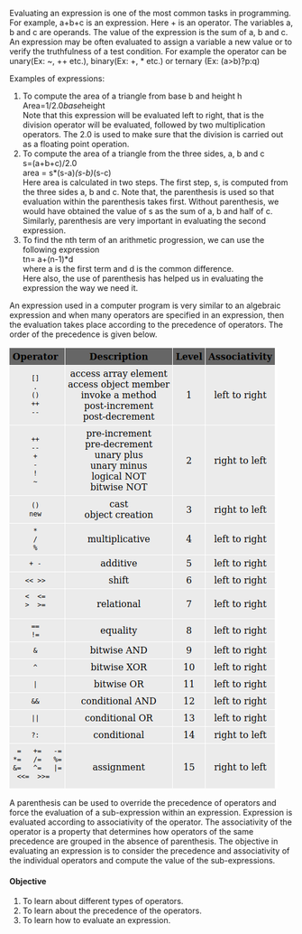 Evaluating an expression is one of the most common tasks in programming. For example, a+b+c is an expression. Here + is an operator. The variables a, b and c are operands. The value of the expression is the sum of a, b and c. An expression may be often evaluated to assign a variable a new value or to verify the truthfulness of a test condition. For example the operator can be unary(Ex: ~, ++ etc.), binary(Ex: +, * etc.) or ternary (Ex: (a>b)?p:q)  

Examples of expressions:

1.  To compute the area of a triangle from base b and height h  
    Area=1/2.0*base*height  
    Note that this expression will be evaluated left to right, that is the division operator will be evaluated, followed by two multiplication operators. The 2.0 is used to make sure that the division is carried out as a floating point operation.
2.  To compute the area of a triangle from the three sides, a, b and c  
    s=(a+b+c)/2.0  
    area = s*(s-a)*(s-b)*(s-c)  
    Here area is calculated in two steps. The first step, s, is computed from the three sides a, b and c. Note that, the parenthesis is used so that evaluation within the parenthesis takes first. Without parenthesis, we would have obtained the value of s as the sum of a, b and half of c. Similarly, parenthesis are very important in evaluating the second expression.
3.  To find the nth term of an arithmetic progression, we can use the following expression  
    tn= a+(n-1)*d  
    where a is the first term and d is the common difference.  
    Here also, the use of parenthesis has helped us in evaluating the expression the way we need it.  
    

An expression used in a computer program is very similar to an algebraic expression and when many operators are specified in an expression, then the evaluation takes place according to the precedence of operators. The order of the precedence is given below.

<img src="images/table.png">



A parenthesis can be used to override the precedence of operators and force the evaluation of a sub-expression within an expression. Expression is evaluated according to associativity of the operator. The associativity of the operator is a property that determines how operators of the same precedence are grouped in the absence of parenthesis. The objective in evaluating an expression is to consider the precedence and associativity of the individual operators and compute the value of the sub-expressions.

#### Objective

1.  To learn about different types of operators.
2.  To learn about the precedence of the operators.
3.  To learn how to evaluate an expression.

